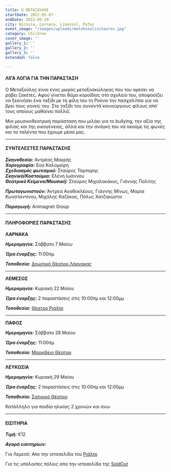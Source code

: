 ```yaml
---
title: Ο ΜΕΤΑΞΟΥΛΗΣ
startDate: 2022-05-07
endDate: 2022-05-29
city: Nicosia, Larnaca, Limassol, Pafos
event_image: "/images/uploads/metaksoulisstauros.jpg"
category: Children
cover_image: ''
gallery_1: ''
gallery_2: ''
gallery_3: ''
extended: false

---
```

#### ΛΙΓΑ ΛΟΓΙΑ ΓΙΑ ΤΗΝ ΠΑΡΑΣΤΑΣΗ

Ο Μεταξούλης είναι ένας μικρός μεταξοσκώληκας που του αρέσει να ράβει ζακέτες. Αφού́ γίνεται θύμα κοροϊδίας στο σχολείο του, αποφασίζει να ξεκινήσει ένα ταξίδι με τη φίλη του τη Ρούνα την πασχαλίτσα για να βρει τους γονείς του. Στο ταξίδι του συναντά́ καινούργιους φίλους από́ τους οποίους μαθαίνει πολλά́.

Μια μουσικοθεατρική παράσταση που μιλάει για το bullying, την αξία της φιλίας και της οικογένειας, αλλά και την ανάγκη του να ακούμε τις φωνές και τα ταλέντα που έχουμε μέσα μας.

***

#### ΣΥΝΤΕΛΕΣΤΕΣ ΠΑΡΑΣΤΑΣΗΣ

**_Σκηνοθεσία:_** Αντρέας Μακρής  
**_Χορογραφία:_** Εύα Καλομοίρη  
**_Σχεδιασμός φωτισμού:_** Σταύρος Τάρταρης  
**_Σκηνικά/Κοστούμια:_** Ελένη Ιωάννου  
**_Θεατρικό Κείμενο/Μουσική́:_** Σταύρος Μιχαλακάκος, Γιάννης Πολίτης

**_Πρωταγωνιστούν:_** Άντρεα Αγαθοκλέους, Γιάννης Μίνως, Μαρία Κωνσταντίνου, Μιχάλης Καζάκας, Πόλυς Χατζηκώστα

**_Παραγωγή:_** Animagnet Group

***

#### ΠΛΗΡΟΦΟΡΙΕΣ ΠΑΡΑΣΤΑΣΗΣ

**ΛΑΡΝΑΚΑ**

**_Ημερομηνία:_** Σάββατο 7 Μαίου

**_Ώρα έναρξης:_** 11:00πμ

**_Τοποθεσία:_** [Δημοτικό Θέατρο Λάρνακας](https://www.google.com/maps/place/%CE%94%CE%B7%CE%BC%CE%BF%CF%84%CE%B9%CE%BA%CE%BF+%CE%98%CE%B5%CE%B1%CF%84%CF%81%CE%BF+%CE%9B%CE%B1%CF%81%CE%BD%CE%B1%CE%BA%CE%B1%CF%82/@34.9160535,33.6242074,17z/data=!3m1!4b1!4m5!3m4!1s0x14e08357d0583743:0x9596f1dd1e03bce6!8m2!3d34.9160535!4d33.6263961 "https://www.google.com/maps/place/%CE%94%CE%B7%CE%BC%CE%BF%CF%84%CE%B9%CE%BA%CE%BF+%CE%98%CE%B5%CE%B1%CF%84%CF%81%CE%BF+%CE%9B%CE%B1%CF%81%CE%BD%CE%B1%CE%BA%CE%B1%CF%82/@34.9160535,33.6242074,17z/data=!3m1!4b1!4m5!3m4!1s0x14e08357d0583743:0x9596f1dd1e03bce6!8m2!3d34.9160535!4d33.6263961")

***

**ΛΕΜΕΣΟΣ**

**_Ημερομηνία:_** Κυριακή 22 Μαίου

**_Ώρα έναρξης:_** 2 παραστάσεις στις 10:00πμ και 12:00μμ

**_Τοποθεσία:_** [Θέατρο Ριάλτο](https://www.google.com/maps/place/Rialto+Theatre/@34.6798494,33.0444744,18z/data=!4m5!3m4!1s0x14e7331ab1ec9197:0xdf6e42bed1d077b1!8m2!3d34.6797568!4d33.0455527 "https://www.google.com/maps/place/Rialto+Theatre/@34.6798494,33.0444744,18z/data=!4m5!3m4!1s0x14e7331ab1ec9197:0xdf6e42bed1d077b1!8m2!3d34.6797568!4d33.0455527")

***

**ΠΑΦΟΣ**

**_Ημερομηνία:_** Σάββατο 28 Μαίου

**_Ώρα έναρξης:_** 11:00πμ

**_Τοποθεσία:_** [Μαρκίδειο Θέατρο](https://www.google.com/maps/place/Markideio+Theatre/@34.7781598,32.4210447,17z/data=!3m1!4b1!4m5!3m4!1s0x14e706f5450bd66d:0x68a598c2c5136439!8m2!3d34.7781101!4d32.4232146 "https://www.google.com/maps/place/Markideio+Theatre/@34.7781598,32.4210447,17z/data=!3m1!4b1!4m5!3m4!1s0x14e706f5450bd66d:0x68a598c2c5136439!8m2!3d34.7781101!4d32.4232146")

***

**ΛΕΥΚΩΣΙΑ**

**_Ημερομηνία:_** Κυριακή 29 Μαίου

**_Ώρα έναρξης:_** 2 παραστάσεις στις 10:00πμ και 12:00μμ

**_Τοποθεσία:_** [Σατιρικό Θέατρο](https://www.google.com/maps/place/%CE%A3%CE%B1%CF%84%CE%B9%CF%81%CE%B9%CE%BA%CF%8C+%CE%98%CE%AD%CE%B1%CF%84%CF%81%CE%BF,+Morphou,+Nicosia,+Cyprus/@35.1623159,33.3830195,16.22z/data=!4m5!3m4!1s0x14de177a38c768cb:0x621da5c5d96b3ed4!8m2!3d35.1630734!4d33.3865709 "Σατιρικό Θέατρο")

Κατάλληλο για παιδία ηλικίας 2 χρονών και άνω

***

#### ΕΙΣΙΤΗΡΙΑ

**_Τιμή:_** €12

**_Αγορά εισιτηρίων:_**

Για Λεμεσό: Απο την ιστοσελίδα του [Ριάλτο](https://rialto.interticket.com/program/metaksoulisstauros-mikhalakakos-giannis-politis-2511 "https://rialto.interticket.com/program/metaksoulisstauros-mikhalakakos-giannis-politis-2511")

Για τις υπόλοιπες πόλεις απο την ιστοσελίδα της [SoldOut](https://www.soldoutticketbox.com/en/home "https://www.soldoutticketbox.com/en/home")